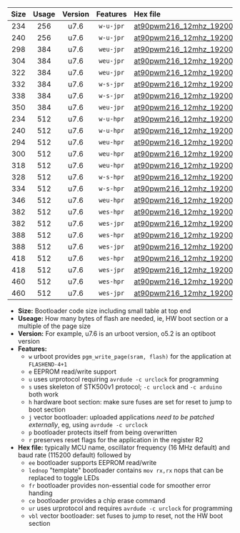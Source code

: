 |Size|Usage|Version|Features|Hex file|
|:-:|:-:|:-:|:-:|:--|
|234|256|u7.6|`w-u-jpr`|[at90pwm216_12mhz_19200bps_ur_vbl.hex](https://raw.githubusercontent.com/stefanrueger/urboot/main//at90pwm216_12mhz_19200bps_ur_vbl.hex)|
|240|256|u7.6|`w-u-jpr`|[at90pwm216_12mhz_19200bps_lednop_ur_vbl.hex](https://raw.githubusercontent.com/stefanrueger/urboot/main//at90pwm216_12mhz_19200bps_lednop_ur_vbl.hex)|
|298|384|u7.6|`weu-jpr`|[at90pwm216_12mhz_19200bps_ee_ur_vbl.hex](https://raw.githubusercontent.com/stefanrueger/urboot/main//at90pwm216_12mhz_19200bps_ee_ur_vbl.hex)|
|304|384|u7.6|`weu-jpr`|[at90pwm216_12mhz_19200bps_ee_lednop_ur_vbl.hex](https://raw.githubusercontent.com/stefanrueger/urboot/main//at90pwm216_12mhz_19200bps_ee_lednop_ur_vbl.hex)|
|322|384|u7.6|`weu-jpr`|[at90pwm216_12mhz_19200bps_ee_lednop_fr_ur_vbl.hex](https://raw.githubusercontent.com/stefanrueger/urboot/main//at90pwm216_12mhz_19200bps_ee_lednop_fr_ur_vbl.hex)|
|332|384|u7.6|`w-s-jpr`|[at90pwm216_12mhz_19200bps_vbl.hex](https://raw.githubusercontent.com/stefanrueger/urboot/main//at90pwm216_12mhz_19200bps_vbl.hex)|
|338|384|u7.6|`w-s-jpr`|[at90pwm216_12mhz_19200bps_lednop_vbl.hex](https://raw.githubusercontent.com/stefanrueger/urboot/main//at90pwm216_12mhz_19200bps_lednop_vbl.hex)|
|350|384|u7.6|`weu-jpr`|[at90pwm216_12mhz_19200bps_ee_lednop_fr_ce_ur_vbl.hex](https://raw.githubusercontent.com/stefanrueger/urboot/main//at90pwm216_12mhz_19200bps_ee_lednop_fr_ce_ur_vbl.hex)|
|234|512|u7.6|`w-u-hpr`|[at90pwm216_12mhz_19200bps_ur.hex](https://raw.githubusercontent.com/stefanrueger/urboot/main//at90pwm216_12mhz_19200bps_ur.hex)|
|240|512|u7.6|`w-u-hpr`|[at90pwm216_12mhz_19200bps_lednop_ur.hex](https://raw.githubusercontent.com/stefanrueger/urboot/main//at90pwm216_12mhz_19200bps_lednop_ur.hex)|
|294|512|u7.6|`weu-hpr`|[at90pwm216_12mhz_19200bps_ee_ur.hex](https://raw.githubusercontent.com/stefanrueger/urboot/main//at90pwm216_12mhz_19200bps_ee_ur.hex)|
|300|512|u7.6|`weu-hpr`|[at90pwm216_12mhz_19200bps_ee_lednop_ur.hex](https://raw.githubusercontent.com/stefanrueger/urboot/main//at90pwm216_12mhz_19200bps_ee_lednop_ur.hex)|
|318|512|u7.6|`weu-hpr`|[at90pwm216_12mhz_19200bps_ee_lednop_fr_ur.hex](https://raw.githubusercontent.com/stefanrueger/urboot/main//at90pwm216_12mhz_19200bps_ee_lednop_fr_ur.hex)|
|328|512|u7.6|`w-s-hpr`|[at90pwm216_12mhz_19200bps.hex](https://raw.githubusercontent.com/stefanrueger/urboot/main//at90pwm216_12mhz_19200bps.hex)|
|334|512|u7.6|`w-s-hpr`|[at90pwm216_12mhz_19200bps_lednop.hex](https://raw.githubusercontent.com/stefanrueger/urboot/main//at90pwm216_12mhz_19200bps_lednop.hex)|
|346|512|u7.6|`weu-hpr`|[at90pwm216_12mhz_19200bps_ee_lednop_fr_ce_ur.hex](https://raw.githubusercontent.com/stefanrueger/urboot/main//at90pwm216_12mhz_19200bps_ee_lednop_fr_ce_ur.hex)|
|382|512|u7.6|`wes-hpr`|[at90pwm216_12mhz_19200bps_ee.hex](https://raw.githubusercontent.com/stefanrueger/urboot/main//at90pwm216_12mhz_19200bps_ee.hex)|
|382|512|u7.6|`wes-jpr`|[at90pwm216_12mhz_19200bps_ee_vbl.hex](https://raw.githubusercontent.com/stefanrueger/urboot/main//at90pwm216_12mhz_19200bps_ee_vbl.hex)|
|388|512|u7.6|`wes-hpr`|[at90pwm216_12mhz_19200bps_ee_lednop.hex](https://raw.githubusercontent.com/stefanrueger/urboot/main//at90pwm216_12mhz_19200bps_ee_lednop.hex)|
|388|512|u7.6|`wes-jpr`|[at90pwm216_12mhz_19200bps_ee_lednop_vbl.hex](https://raw.githubusercontent.com/stefanrueger/urboot/main//at90pwm216_12mhz_19200bps_ee_lednop_vbl.hex)|
|418|512|u7.6|`wes-hpr`|[at90pwm216_12mhz_19200bps_ee_lednop_fr.hex](https://raw.githubusercontent.com/stefanrueger/urboot/main//at90pwm216_12mhz_19200bps_ee_lednop_fr.hex)|
|418|512|u7.6|`wes-jpr`|[at90pwm216_12mhz_19200bps_ee_lednop_fr_vbl.hex](https://raw.githubusercontent.com/stefanrueger/urboot/main//at90pwm216_12mhz_19200bps_ee_lednop_fr_vbl.hex)|
|460|512|u7.6|`wes-hpr`|[at90pwm216_12mhz_19200bps_ee_lednop_fr_ce.hex](https://raw.githubusercontent.com/stefanrueger/urboot/main//at90pwm216_12mhz_19200bps_ee_lednop_fr_ce.hex)|
|460|512|u7.6|`wes-jpr`|[at90pwm216_12mhz_19200bps_ee_lednop_fr_ce_vbl.hex](https://raw.githubusercontent.com/stefanrueger/urboot/main//at90pwm216_12mhz_19200bps_ee_lednop_fr_ce_vbl.hex)|

- **Size:** Bootloader code size including small table at top end
- **Useage:** How many bytes of flash are needed, ie, HW boot section or a multiple of the page size
- **Version:** For example, u7.6 is an urboot version, o5.2 is an optiboot version
- **Features:**
  + `w` urboot provides `pgm_write_page(sram, flash)` for the application at `FLASHEND-4+1`
  + `e` EEPROM read/write support
  + `u` uses urprotocol requiring `avrdude -c urclock` for programming
  + `s` uses skeleton of STK500v1 protocol; `-c urclock` and `-c arduino` both work
  + `h` hardware boot section: make sure fuses are set for reset to jump to boot section
  + `j` vector bootloader: uploaded applications *need to be patched externally*, eg, using `avrdude -c urclock`
  + `p` bootloader protects itself from being overwritten
  + `r` preserves reset flags for the application in the register R2
- **Hex file:** typically MCU name, oscillator frequency (16 MHz default) and baud rate (115200 default) followed by
  + `ee` bootloader supports EEPROM read/write
  + `lednop` "template" bootloader contains `mov rx,rx` nops that can be replaced to toggle LEDs
  + `fr` bootloader provides non-essential code for smoother error handing
  + `ce` bootloader provides a chip erase command
  + `ur` uses urprotocol and requires `avrdude -c urclock` for programming
  + `vbl` vector bootloader: set fuses to jump to reset, not the HW boot section
